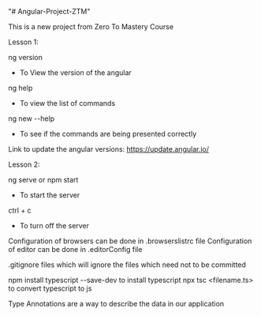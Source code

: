 "# Angular-Project-ZTM" 


This is a new project from Zero To Mastery Course

Lesson 1:

ng version 
  - To View the version of the angular

ng help 
   - To view the list of commands 

ng new --help
   - To see if the commands are being presented correctly
   
Link to update the angular versions: https://update.angular.io/

Lesson 2: 

ng serve or npm start
   - To start the server

ctrl + c 
   - To turn off the server


Configuration of browsers can be done in .browserslistrc file
Configuration of editor can be done in .editorConfig file

.gitignore files which will ignore the files which need not to be committed

npm install typescript --save-dev to install typescript
npx tsc <filename.ts> to convert typescript to js

Type Annotations are a way to describe the data in our application
